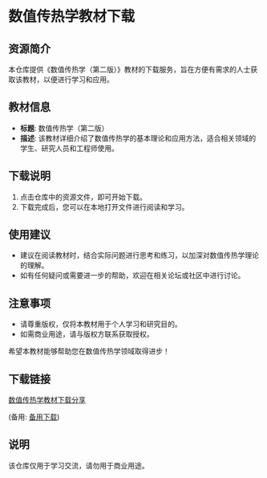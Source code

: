 # 数值传热学教材下载

## 资源简介

本仓库提供《数值传热学（第二版）》教材的下载服务，旨在方便有需求的人士获取该教材，以便进行学习和应用。

## 教材信息

- **标题**: 数值传热学（第二版）
- **描述**: 该教材详细介绍了数值传热学的基本理论和应用方法，适合相关领域的学生、研究人员和工程师使用。

## 下载说明

1. 点击仓库中的资源文件，即可开始下载。
2. 下载完成后，您可以在本地打开文件进行阅读和学习。

## 使用建议

- 建议在阅读教材时，结合实际问题进行思考和练习，以加深对数值传热学理论的理解。
- 如有任何疑问或需要进一步的帮助，欢迎在相关论坛或社区中进行讨论。

## 注意事项

- 请尊重版权，仅将本教材用于个人学习和研究目的。
- 如需商业用途，请与版权方联系获取授权。

希望本教材能够帮助您在数值传热学领域取得进步！

## 下载链接
[数值传热学教材下载分享](https://pan.quark.cn/s/c07d17a0fd99) 

(备用: [备用下载](https://pan.baidu.com/s/1aVgka3mW26oOnZUziF2Hbw?pwd=1234))

## 说明

该仓库仅用于学习交流，请勿用于商业用途。
